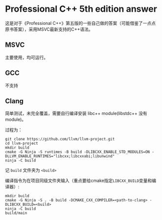 # Professional C++ 5th edition answer

这是对于《Professional C++》第五版的一些自己做的答案（可能借鉴了一点点原书答案），采用MSVC最新支持的C++语法。

## MSVC

主要使用，均可运行。

## GCC

不支持

## Clang

简单测试，未完全覆盖，需要自行编译安装 libc++ module(libstdc++ 没有 module)。

过程为：

```shell
git clone https://github.com/llvm/llvm-project.git
cd llvm-project
mkdir build
cmake -G Ninja -S runtimes -B build -DLIBCXX_ENABLE_STD_MODULES=ON -DLLVM_ENABLE_RUNTIMES="libcxx;libcxxabi;libunwind"
ninja -C build
```

记 `build` 文件夹为 `<build>`


编译指令为在项目同级文件夹输入（重点要给cmake指定`LIBCXX_BUILD`变量和编译器）:

```shell
mkdir build
cmake -G Ninja -S . -B build -DCMAKE_CXX_COMPILER=<path-to-clang> -DLIBCXX_BUILD=<build>
ninja -C build
build/main
```